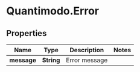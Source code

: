 # Quantimodo.Error

## Properties
Name | Type | Description | Notes
------------ | ------------- | ------------- | -------------
**message** | **String** | Error message | 


